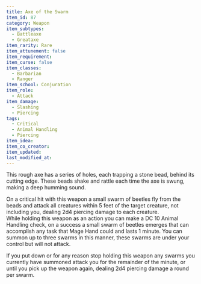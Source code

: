 ```yaml
---
title: Axe of the Swarm
item_id: 87
category: Weapon
item_subtypes:
  - Battleaxe
  - Greataxe
item_rarity: Rare
item_attunement: false
item_requirement:
item_curse: false
item_classes:
  - Barbarian
  - Ranger
item_school: Conjuration
item_role:
  - Attack
item_damage:
  - Slashing
  - Piercing
tags:
  - Critical
  - Animal Handling
  - Piercing
item_idea:
item_co_creator:
item_updated:
last_modified_at:
---
```


This rough axe has a series of holes, each trapping a stone bead, behind its cutting edge. These beads shake and rattle each time the axe is swung, making a deep humming sound.

On a critical hit with this weapon a small swarm of beetles fly from the beads and attack all creatures within 5 feet of the target creature, not including you, dealing 2d4 piercing damage to each creature.    
While holding this weapon as an action you can make a DC 10 Animal Handling check, on a success a small swarm of beetles emerges that can accomplish any task that Mage Hand could and lasts 1 minute. You can summon up to three swarms in this manner, these swarms are under your control but will not attack.

If you put down or for any reason stop holding this weapon any swarms you currently have summoned attack you for the remainder of the minute, or until you pick up the weapon again, dealing 2d4 piercing damage a round per swarm.


